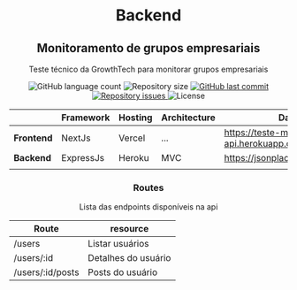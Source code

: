  <h1 align="center">Backend</h1>
 <h2 align="center">
    Monitoramento de grupos empresariais
 </h2>
 <p align="center">
    Teste técnico da GrowthTech para monitorar grupos empresariais  
  </p>

<p align="center">
  <img alt="GitHub language count" src="https://img.shields.io/github/languages/count/augusto-carlos/teste-monitoramento">

  <img alt="Repository size" src="https://img.shields.io/github/repo-size/augusto-carlos/teste-monitoramento">
  
  <a href="https://github.com/augusto-carlos/teste-monitoramento/commits/master">
    <img alt="GitHub last commit" src="https://img.shields.io/github/last-commit/augusto-carlos/teste-monitoramento">
  </a>

  <a href="https://github.com/augusto-carlos/teste-monitoramento/issues">
    <img alt="Repository issues" src="https://img.shields.io/github/issues/augusto-carlos/teste-monitoramento">
  </a>

  <img alt="License" src="https://img.shields.io/badge/license-MIT-brightgreen">
</p>
<div align="center">
  
|              | Framework | Hosting | Architecture | DataSource                                     |
|--------------|-----------|---------|--------------|------------------------------------------------|
| **Frontend** | NextJs    | Vercel  | ...          | https://teste-monitoramento-api.herokuapp.com/ |
| **Backend**  | ExpressJs | Heroku  | MVC          | https://jsonplaceholder.typicode.com/          |
|              |           |         |              |                                                |
  
</div>

<h3 align="center"> Routes</h3>
<p align="center">Lista das endpoints disponíveis na api</p>

<div align="center">

| **Route**        | **resource**       |
|------------------|---------------------|
| /users           | Listar usuários     |
| /users/:id       | Detalhes do usuário |
| /users/:id/posts | Posts do usuário    |

</div>
